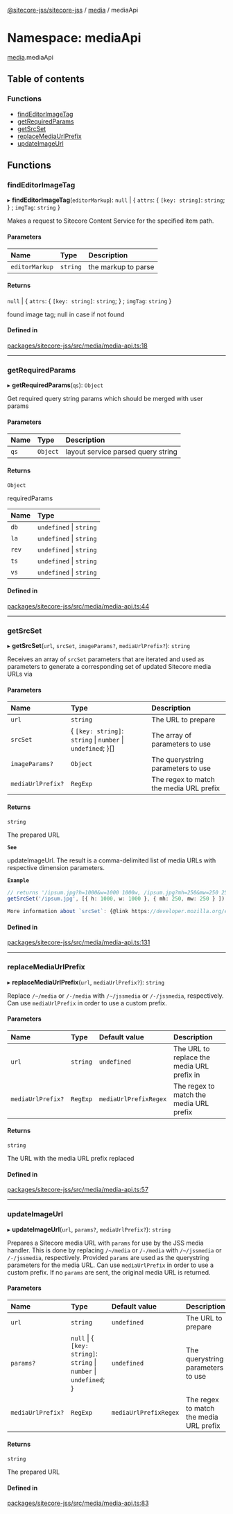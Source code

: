 [@sitecore-jss/sitecore-jss](../README.md) / [media](media.md) / mediaApi

# Namespace: mediaApi

[media](media.md).mediaApi

## Table of contents

### Functions

- [findEditorImageTag](media.mediaApi.md#findeditorimagetag)
- [getRequiredParams](media.mediaApi.md#getrequiredparams)
- [getSrcSet](media.mediaApi.md#getsrcset)
- [replaceMediaUrlPrefix](media.mediaApi.md#replacemediaurlprefix)
- [updateImageUrl](media.mediaApi.md#updateimageurl)

## Functions

### findEditorImageTag

▸ **findEditorImageTag**(`editorMarkup`): ``null`` \| \{ `attrs`: \{ `[key: string]`: `string`;  } ; `imgTag`: `string`  }

Makes a request to Sitecore Content Service for the specified item path.

#### Parameters

| Name | Type | Description |
| :------ | :------ | :------ |
| `editorMarkup` | `string` | the markup to parse |

#### Returns

``null`` \| \{ `attrs`: \{ `[key: string]`: `string`;  } ; `imgTag`: `string`  }

found image tag; null in case if not found

#### Defined in

[packages/sitecore-jss/src/media/media-api.ts:18](https://github.com/Sitecore/jss/blob/284ab8f9d/packages/sitecore-jss/src/media/media-api.ts#L18)

___

### getRequiredParams

▸ **getRequiredParams**(`qs`): `Object`

Get required query string params which should be merged with user params

#### Parameters

| Name | Type | Description |
| :------ | :------ | :------ |
| `qs` | `Object` | layout service parsed query string |

#### Returns

`Object`

requiredParams

| Name | Type |
| :------ | :------ |
| `db` | `undefined` \| `string` |
| `la` | `undefined` \| `string` |
| `rev` | `undefined` \| `string` |
| `ts` | `undefined` \| `string` |
| `vs` | `undefined` \| `string` |

#### Defined in

[packages/sitecore-jss/src/media/media-api.ts:44](https://github.com/Sitecore/jss/blob/284ab8f9d/packages/sitecore-jss/src/media/media-api.ts#L44)

___

### getSrcSet

▸ **getSrcSet**(`url`, `srcSet`, `imageParams?`, `mediaUrlPrefix?`): `string`

Receives an array of `srcSet` parameters that are iterated and used as parameters to generate
a corresponding set of updated Sitecore media URLs via

#### Parameters

| Name | Type | Description |
| :------ | :------ | :------ |
| `url` | `string` | The URL to prepare |
| `srcSet` | \{ `[key: string]`: `string` \| `number` \| `undefined`;  }[] | The array of parameters to use |
| `imageParams?` | `Object` | The querystring parameters to use |
| `mediaUrlPrefix?` | `RegExp` | The regex to match the media URL prefix |

#### Returns

`string`

The prepared URL

**`See`**

updateImageUrl. The result is a comma-delimited
list of media URLs with respective dimension parameters.

**`Example`**

```ts
// returns '/ipsum.jpg?h=1000&w=1000 1000w, /ipsum.jpg?mh=250&mw=250 250w'
getSrcSet('/ipsum.jpg', [{ h: 1000, w: 1000 }, { mh: 250, mw: 250 } ])

More information about `srcSet`: {@link https://developer.mozilla.org/en-US/docs/Web/HTML/Element/img}
```

#### Defined in

[packages/sitecore-jss/src/media/media-api.ts:131](https://github.com/Sitecore/jss/blob/284ab8f9d/packages/sitecore-jss/src/media/media-api.ts#L131)

___

### replaceMediaUrlPrefix

▸ **replaceMediaUrlPrefix**(`url`, `mediaUrlPrefix?`): `string`

Replace `/~/media` or `/-/media` with `/~/jssmedia` or `/-/jssmedia`, respectively.
Can use `mediaUrlPrefix` in order to use a custom prefix.

#### Parameters

| Name | Type | Default value | Description |
| :------ | :------ | :------ | :------ |
| `url` | `string` | `undefined` | The URL to replace the media URL prefix in |
| `mediaUrlPrefix?` | `RegExp` | `mediaUrlPrefixRegex` | The regex to match the media URL prefix |

#### Returns

`string`

The URL with the media URL prefix replaced

#### Defined in

[packages/sitecore-jss/src/media/media-api.ts:57](https://github.com/Sitecore/jss/blob/284ab8f9d/packages/sitecore-jss/src/media/media-api.ts#L57)

___

### updateImageUrl

▸ **updateImageUrl**(`url`, `params?`, `mediaUrlPrefix?`): `string`

Prepares a Sitecore media URL with `params` for use by the JSS media handler.
This is done by replacing `/~/media` or `/-/media` with `/~/jssmedia` or `/-/jssmedia`, respectively.
Provided `params` are used as the querystring parameters for the media URL.
Can use `mediaUrlPrefix` in order to use a custom prefix.
If no `params` are sent, the original media URL is returned.

#### Parameters

| Name | Type | Default value | Description |
| :------ | :------ | :------ | :------ |
| `url` | `string` | `undefined` | The URL to prepare |
| `params?` | ``null`` \| \{ `[key: string]`: `string` \| `number` \| `undefined`;  } | `undefined` | The querystring parameters to use |
| `mediaUrlPrefix?` | `RegExp` | `mediaUrlPrefixRegex` | The regex to match the media URL prefix |

#### Returns

`string`

The prepared URL

#### Defined in

[packages/sitecore-jss/src/media/media-api.ts:83](https://github.com/Sitecore/jss/blob/284ab8f9d/packages/sitecore-jss/src/media/media-api.ts#L83)

